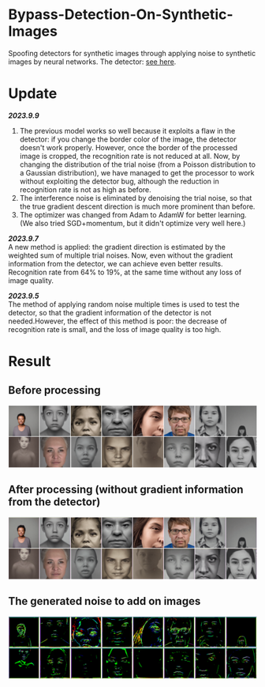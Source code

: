# Bypass-Detection-On-Synthetic-Images
Spoofing detectors for synthetic images through applying noise to synthetic images by neural networks.
The detector: [see here](https://github.com/ZhendongWang6/DIRE).

# Update
**_2023.9.9_**  
1. The previous model works so well because it exploits a flaw in the detector: if you change the border color of the image, the detector doesn't work properly. However, once the border of the processed image is cropped, the recognition rate is not reduced at all. Now, by changing the distribution of the trial noise (from a Poisson distribution to a Gaussian distribution), we have managed to get the processor to work without exploiting the detector bug, although the reduction in recognition rate is not as high as before.
2. The interference noise is eliminated by denoising the trial noise, so that the true gradient descent direction is much more prominent than before.
3. The optimizer was changed from Adam to AdamW for better learning.(We also tried SGD+momentum, but it didn't optimize very well here.)

**_2023.9.7_**  
A new method is applied: the gradient direction is estimated by the weighted sum of multiple trial noises. Now, even without the gradient information from the detector, we can achieve even better results. Recognition rate from 64% to 19%, at the same time without any loss of image quality.  

**_2023.9.5_**  
The method of applying random noise multiple times is used to test the detector, so that the gradient information of the detector is not needed.However, the effect of this method is poor: the decrease of recognition rate is small, and the loss of image quality is too high.

# Result
## Before processing
![](https://github.com/Chyxx/Bypass-Detection-On-Synthetic-Images/blob/main/images/before.jpg)

## After processing (without gradient information from the detector)
![](https://github.com/Chyxx/Bypass-Detection-On-Synthetic-Images/blob/main/images/after_best.png)

## The generated noise to add on images
![](https://github.com/Chyxx/Bypass-Detection-On-Synthetic-Images/blob/main/images/best_noise.png)


